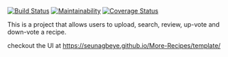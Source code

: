 [![Build Status](https://travis-ci.org/SEUNAGBEYE/More-Recipes.svg?branch=server-developing)](https://travis-ci.org/SEUNAGBEYE/More-Recipes)
[![Maintainability](https://api.codeclimate.com/v1/badges/229bfef666073b6a2385/maintainability)](https://codeclimate.com/github/SEUNAGBEYE/More-Recipes/maintainability)
[![Coverage Status](https://coveralls.io/repos/github/SEUNAGBEYE/More-Recipes/badge.svg?branch=server-developing)](https://coveralls.io/github/SEUNAGBEYE/More-Recipes?branch=server-developing)

This is a project that allows users to upload, search, review, up-vote and down-vote a recipe.

checkout the UI at https://seunagbeye.github.io/More-Recipes/template/

